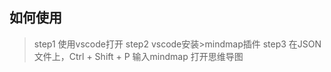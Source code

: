 ## 如何使用

> step1 使用vscode打开
> step2 vscode安装>mindmap插件
> step3 在JSON文件上，Ctrl + Shift + P 输入mindmap 打开思维导图